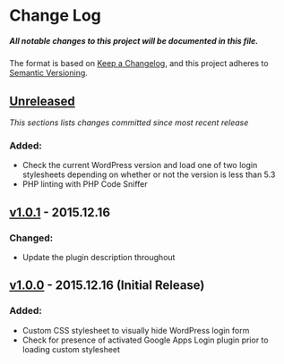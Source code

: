 # Change Log

##### All notable changes to this project will be documented in this file.

The format is based on [Keep a Changelog](https://keepachangelog.com/en/1.0.0/),
and this project adheres to [Semantic Versioning](https://semver.org/spec/v2.0.0.html).

## [Unreleased](https://github.com/IIP-Design/wp-hide-login-form/compare/v1.0.0...HEAD)

_This sections lists changes committed since most recent release_

### Added:

- Check the current WordPress version and load one of two login stylesheets depending on whether or not the version is less than 5.3
- PHP linting with PHP Code Sniffer

## [v1.0.1](https://github.com/IIP-Design/wp-hide-login-form/compare/v1.0.0...v1.0.1) - 2015.12.16

### Changed:

- Update the plugin description throughout

## [v1.0.0](https://github.com/IIP-Design/wp-hide-login-form/releases/tag/v1.0.0) - 2015.12.16 (Initial Release)

### Added:

- Custom CSS stylesheet to visually hide WordPress login form
- Check for presence of activated Google Apps Login plugin prior to loading custom stylesheet
